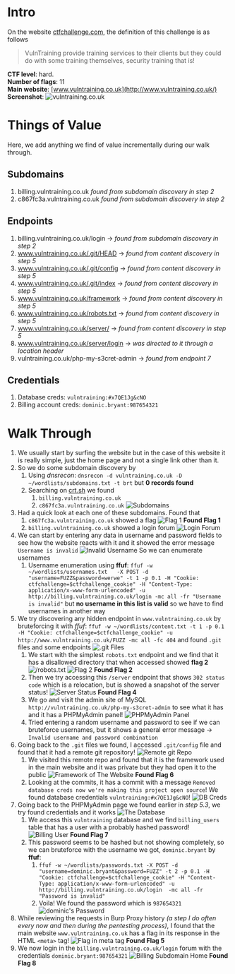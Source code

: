# Intro
On the website [ctfchallenge.com](https://ctfchallenge.com), the definition of this challenge is as follows
>VulnTraining provide training services to their clients but they could do with some training themselves, security training that is!

**CTF level**: hard.  
**Number of flags**: 11  
**Main website**: [www.vulntraining.co.uk](http://www.vulntraining.co.uk/)    
**Screenshot**:   ![vulntraining.co.uk](screenshots/ss1.png)
# Things of Value
Here, we add anything we find of value incrementally during our walk through.
## Subdomains
1. billing.vulntraining.co.uk *found from subdomain discovery in step 2*
2. c867fc3a.vulntraining.co.uk *found from subdomain discovery in step 2*
## Endpoints
1. billing.vulntraining.co.uk/login -> *found from subdomain discovery in step 2*
2. www.vulntraining.co.uk/.git/HEAD -> *found from content discovery in step 5*
3. www.vulntraining.co.uk/.git/config -> *found from content discovery in step 5*
4. www.vulntraining.co.uk/.git/index -> *found from content discovery in step 5*
5. www.vulntraining.co.uk/framework -> *found from content discovery in step 5*
6. www.vulntraining.co.uk/robots.txt -> *found from content discovery in step 5*
7. www.vulntraining.co.uk/server/ -> *found from content discovery in step 5*
8. www.vulntraining.co.uk/server/login -> *was directed to it through a location header*
9. vulntraining.co.uk/php-my-s3cret-admin -> *found from endpoint 7*
## Credentials
1. Database creds: `vulntraining:#x7QE1Jg&cNO`
2. Billing account creds: `dominic.bryant:987654321`

# Walk Through
1. We usually start by surfing the website but in the case of this website it is really simple, just the home page and not a single link other than it.
2. So we do some subdomain discovery by
	1. Using *dnsrecon*: `dnsrecon -d vulntraining.co.uk -D ~/wordlists/subdomains.txt -t brt` but **0 records found**
	2. Searching on [crt.sh](https://crt.sh/?q=vulntraining.co.uk) we found
		1. `billing.vulntraining.co.uk`
		2. `c867fc3a.vulntraining.co.uk`   ![Subdomains](screenshots/ss2.png) 
3. Had a quick look at each one of these subdomains. Found that
	1. `c867fc3a.vulntraining.co.uk` showed a flag   ![Flag 1](screenshots/ss3.png)       **Found Flag 1**
	3. `billing.vulntraining.co.uk` showed a login forum   ![Login Forum](screenshots/ss4.png)
4. We can start by entering any data in username and password fields to see how the website reacts with it and it showed the error message `Username is invalid`   ![Invalid Username](screenshots/ss5.png)   So we can enumerate usernames
	1. Username enumeration using **ffuf**: `ffuf -w ~/wordlists/usernames.txt   -X POST -d "username=FUZZ&password=werwe" -t 1 -p 0.1 -H "Cookie: ctfchallenge=$ctfchallenge_cookie" -H "Content-Type: application/x-www-form-urlencoded" -u http://billing.vulntraining.co.uk/login -mc all -fr "Username is invalid"` but **no username in this list is valid** so we have to find usernames in another way
5. We try discovering any hidden endpoint in `www.vulntraining.co.uk` by bruteforcing it with *ffuf*: `ffuf -w ~/wordlists/content.txt -t 1 -p 0.1  -H "Cookie: ctfchallenge=$ctfchallenge_cookie" -u http://www.vulntraining.co.uk/FUZZ -mc all -fc 404` and found `.git` files and some endpoints   ![.git Files](screenshots/ss6.png)
	1. We start with the simplest `robots.txt` endpoint and we find that it has a disallowed directory that when accessed showed **flag 2**   ![/robots.txt](screenshots/ss7.png)   ![Flag 2](screenshots/ss8.png)   **Found Flag 2**
	2. Then we try accessing this `/server` endpoint that shows `302 status code` which is a relocation, but is showed a snapshot of the server status!   ![Server Status](screenshots/ss9.png)   **Found Flag 4**
	3. We go and visit the admin site of MySQL `http://vulntraining.co.uk/php-my-s3cret-admin` to see what it has and it has a PHPMyAdmin panel!   ![PHPMyAdmin Panel](screenshots/ss10.png)
	4. Tried entering a random username and password to see if we can bruteforce usernames, but it shows a general error message -> `Invalid username and password combination`
6. Going back to the `.git` files we found, I accessed `.git/config` file and found that it had a remote git repository! ![Remote git Repo](screenshots/ss11.png)
	1. We visited this remote repo and found that it is the framework used in the main website and it was private but they had open it to the public   ![Framework of The Website](screenshots/ss13.png)   **Found Flag 6**
	2. Looking at the commits, it has a commit with a message `Removed database creds now we're making this project open source`! We found database credentials `vulntraining:#x7QE1Jg&cNO`!   ![DB Creds](screenshots/ss12.png)
7. Going back to the PHPMyAdmin page we found earlier in *step 5.3*, we try found credentials and it works   ![The Database](screenshots/ss14.png)  
	1. We access this `vulntraining` database and we find `billing_users` table that has a user with a probably hashed password!   ![Billing User](screenshots/ss15.png)  **Found Flag 7**
	2. This password seems to be hashed but not showing completely, so we can bruteforce with the username we got, `dominic.bryant` by **ffuf**:
		1. `ffuf -w ~/wordlists/passwords.txt -X POST -d "username=dominic.bryant&password=FUZZ" -t 2 -p 0.1 -H "Cookie: ctfchallenge=$ctfchallenge_cookie" -H "Content-Type: application/x-www-form-urlencoded" -u http://billing.vulntraining.co.uk/login  -mc all -fr "Password is invalid"`
		2. Voila! We found the password which is `987654321`   ![dominic's Password](screenshots/ss17.png)
8. While reviewing the requests in Burp Proxy history *(a step I do often every now and then during the pentesting process)*, I found that the main website `www.vulntraining.co.uk` has a flag in its response in the HTML `<meta>` tag!   ![Flag in meta tag](screenshots/ss16.png)  **Found Flag 5**
9. We now login in the `billing.vulntraining.co.uk/login` forum with the credentials `dominic.bryant:987654321`   ![Billing Subdomain Home](screenshots/ss18.png)   **Found Flag 8**